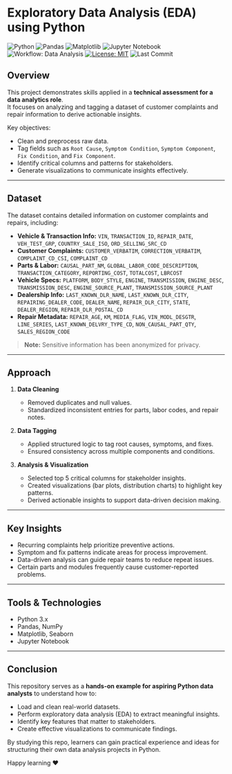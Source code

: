 # Exploratory Data Analysis (EDA) using Python
![Python](https://img.shields.io/badge/Python-3.x-blue)
![Pandas](https://img.shields.io/badge/Pandas-latest-green)
![Matplotlib](https://img.shields.io/badge/Matplotlib-latest-red)
![Jupyter Notebook](https://img.shields.io/badge/Jupyter-Notebook-orange)
![Workflow: Data Analysis](https://img.shields.io/badge/Workflow-EDA-informational)
[![License: MIT](https://img.shields.io/badge/License-MIT-orange)](LICENSE)
![Last Commit](https://img.shields.io/github/last-commit/Hridya2001/Python-Data-Analysis)


## Overview
This project demonstrates skills applied in a **technical assessment for a data analytics role**.  
It focuses on analyzing and tagging a dataset of customer complaints and repair information to derive actionable insights.

Key objectives:
- Clean and preprocess raw data.
- Tag fields such as `Root Cause`, `Symptom Condition`, `Symptom Component`, `Fix Condition`, and `Fix Component`.
- Identify critical columns and patterns for stakeholders.
- Generate visualizations to communicate insights effectively.

---

## Dataset
The dataset contains detailed information on customer complaints and repairs, including:

- **Vehicle & Transaction Info:** `VIN`, `TRANSACTION_ID`, `REPAIR_DATE`, `VEH_TEST_GRP`, `COUNTRY_SALE_ISO`, `ORD_SELLING_SRC_CD`  
- **Customer Complaints:** `CUSTOMER_VERBATIM`, `CORRECTION_VERBATIM`, `COMPLAINT_CD_CSI`, `COMPLAINT_CD`  
- **Parts & Labor:** `CAUSAL_PART_NM`, `GLOBAL_LABOR_CODE_DESCRIPTION`, `TRANSACTION_CATEGORY`, `REPORTING_COST`, `TOTALCOST`, `LBRCOST`  
- **Vehicle Specs:** `PLATFORM`, `BODY_STYLE`, `ENGINE`, `TRANSMISSION`, `ENGINE_DESC`, `TRANSMISSION_DESC`, `ENGINE_SOURCE_PLANT`, `TRANSMISSION_SOURCE_PLANT`  
- **Dealership Info:** `LAST_KNOWN_DLR_NAME`, `LAST_KNOWN_DLR_CITY`, `REPAIRING_DEALER_CODE`, `DEALER_NAME`, `REPAIR_DLR_CITY`, `STATE`, `DEALER_REGION`, `REPAIR_DLR_POSTAL_CD`  
- **Repair Metadata:** `REPAIR_AGE`, `KM`, `MEDIA_FLAG`, `VIN_MODL_DESGTR`, `LINE_SERIES`, `LAST_KNOWN_DELVRY_TYPE_CD`, `NON_CAUSAL_PART_QTY`, `SALES_REGION_CODE`  

> **Note:** Sensitive information has been anonymized for privacy.

---

## Approach
1. **Data Cleaning**
   - Removed duplicates and null values.
   - Standardized inconsistent entries for parts, labor codes, and repair notes.

2. **Data Tagging**
   - Applied structured logic to tag root causes, symptoms, and fixes.
   - Ensured consistency across multiple components and conditions.

3. **Analysis & Visualization**
   - Selected top 5 critical columns for stakeholder insights.
   - Created visualizations (bar plots, distribution charts) to highlight key patterns.
   - Derived actionable insights to support data-driven decision making.

---

## Key Insights
- Recurring complaints help prioritize preventive actions.
- Symptom and fix patterns indicate areas for process improvement.
- Data-driven analysis can guide repair teams to reduce repeat issues.
- Certain parts and modules frequently cause customer-reported problems.

---

## Tools & Technologies
- Python 3.x
- Pandas, NumPy
- Matplotlib, Seaborn
- Jupyter Notebook

---


## Conclusion
This repository serves as a **hands-on example for aspiring Python data analysts** to understand how to:
- Load and clean real-world datasets.
- Perform exploratory data analysis (EDA) to extract meaningful insights.
- Identify key features that matter to stakeholders.
- Create effective visualizations to communicate findings.  

By studying this repo, learners can gain practical experience and ideas for structuring their own data analysis projects in Python.



Happy learning ❤️

